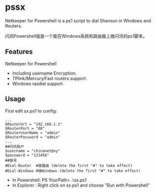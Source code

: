 pssx
====
Netkeeper for Powershell is a ps1 script to dial Shanxun in Windows and Routers.

闪讯Powershell版是一个能在Windows系统和路由器上拨闪讯的ps1脚本。

Features
--------
Netkeeper for Powershell
 - Including username Encryption.
 - TPlink/Mercury/Fast routers support.
 - Windows rasdial support.
 
Usage
-----
First edit sx.ps1 to config:

    ...
    $RouterUrl = "192.168.1.1"
    $RouterPort = "80"
    $RouterUserName = "admin"
    $RouterPassword = "admin"
    ...
    ##闪讯账户
    $username = "chinanet@xy"
    $password = "123456"
    ##拨号
    #Dial-Router  #拨路由 (delete the first "#" to take effect)
    #Dial-Windows #拨Windows (delete the first "#" to take effect)
    
	
 - In Powershell:  PS YourPath> .\sx.ps1
 - In Explorer  :  Right click on sx.ps1 and choose "Run with Powershell"
